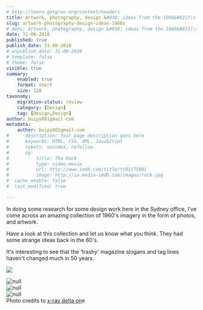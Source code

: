 ```yaml
---
# http://learn.getgrav.org/content/headers
title: Artwork, photography, design &#038; ideas from the 1960&#8217;s
slug: artwork-photography-design-ideas-1960s
# menu: Artwork, photography, design &#038; ideas from the 1960&#8217;s
date: 31-08-2010
published: true
publish_date: 31-08-2010
# unpublish_date: 31-08-2010
# template: false
# theme: false
visible: true
summary:
    enabled: true
    format: short
    size: 128
taxonomy:
    migration-status: review
    category: [Design]
    tag: [Design,Design]
author: buipy001gmail-com
metadata:
    author: buipy001gmail-com
#      description: Your page description goes here
#      keywords: HTML, CSS, XML, JavaScript
#      robots: noindex, nofollow
#      og:
#          title: The Rock
#          type: video.movie
#          url: http://www.imdb.com/title/tt0117500/
#          image: http://ia.media-imdb.com/images/rock.jpg
#  cache_enable: false
#  last_modified: true

---
```


In doing some research for some design work here in the Sydney office, I've come across an amazing collection of 1960's imagery in the form of photos, and artwork.

Have a look at this collection and let us know what you think. They had some strange ideas back in the 60's.

It's interesting to see that the ‘trashy' magazine slogans and tag lines haven't changed much in 50 years.

  
![](http://farm3.static.flickr.com/2745/4301349801_c0a18d415e.jpg)  
  
![null](http://farm5.static.flickr.com/4068/4294261450_b99b2d8371.jpg)  
![null](http://farm5.static.flickr.com/4065/4294261328_dcf0f0ed9a.jpg)  
![null](http://farm5.static.flickr.com/4015/4294218784_f3d1bb803d.jpg)  
 Photo credits to [x-ray delta on](http://www.flickr.com/photos/x-ray_delta_one/)e   